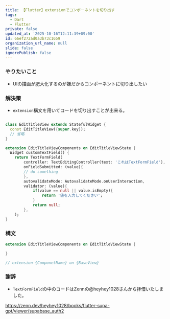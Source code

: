 ```yaml
---
title: 【Flutter】extensionでコンポーネントを切り出す
tags:
  - Dart
  - Flutter
private: false
updated_at: '2025-10-16T12:11:39+09:00'
id: 66ef272ad0a3b73c1659
organization_url_name: null
slide: false
ignorePublish: false
---
```

### やりたいこと
* UIの描画が肥大化するのが嫌だからコンポーネントに切り出したい

### 解決策
* `extension`構文を用いてコードを切り出すことが出来る。

```edit_title_view.dart

class EditTitleView extends StatefulWidget {
  const EditTitleView({super.key});
  // 省略
}

extension EditTitleViewComponents on EditTitleViewState {
  Widget customTextField() {
    return TextFormField(
        controller: TextEditingController(text: 'これはTextFormField'),
        onFieldSubmitted: (value){
        // do something
        },
        autovalidateMode: AutovalidateMode.onUserInteraction,
        validator: (value){ 
            if(value == null || value.isEmpty){
                return '値を入力してください'; 
            }
            return null;
        },
    );
}
```

### 構文

```Dart
extension EditTitleViewComponents on EditTitleViewState {

}

// extension {ComponetName} on {BaseView} 
```


### 謝辞
* `TextFormField`の中のコードはZennの@heyhey1028さんから拝借いたしました。

https://zenn.dev/heyhey1028/books/flutter-supa-gpt/viewer/supabase_auth2
